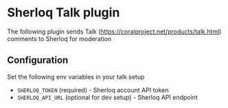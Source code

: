 # Sherloq Talk plugin

The following plugin sends Talk (https://coralproject.net/products/talk.html) comments to Sherloq for moderation


## Configuration


Set the following env variables in your talk setup

- `SHERLOQ_TOKEN` (required) - Sherloq account API token
- `SHERLOQ_API_URL` (optional for dev setup) - Sherloq API endpoint 
